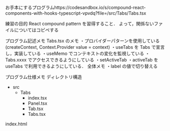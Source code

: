 お手本にするプログラムhttps://codesandbox.io/s/compound-react-components-with-hooks-typescript-vpvdq?file=/src/Tabs/Tabs.tsx

練習の目的 React compound pattern を習得すること．
よって，関係ないファイルについてはコピペする

プログラム記述メモ
Tabs.tsx のメモ
・プロバイダーパターンを使用している(createContext, Context.Provider value = context)
・useTabs を Tabs で宣言し，実装している
・useMemo でコンテキストの変化を監視している
・Tabs.xxxx でアクセスできるようにしている
・setActiveTab
・activeTab を useTabs で利用できるようにしている．
全体メモ
・label の値で切り替える

プログラム仕様メモ
ディレクトリ構造

- src
  - Tabs
    - index.tsx
    - Panel.tsx
    - Tab.tsx
    - Tabs.tsx

index.html

<!DOCTYPE html>
<html lang="en">
 
<head>
  <meta charset="utf-8">
  <meta name="viewport" content="width=device-width, initial-scale=1, shrink-to-fit=no">
  <meta name="theme-color" content="#000000">
  <!--
     manifest.json provides metadata used when your web app is added to the
     homescreen on Android. See https://developers.google.com/web/fundamentals/engage-and-retain/web-app-manifest/
   -->
  <link rel="manifest" href="%PUBLIC_URL%/manifest.json">
  <link rel="shortcut icon" href="%PUBLIC_URL%/favicon.ico">
  <!--
     Notice the use of %PUBLIC_URL% in the tags above.
     It will be replaced with the URL of the `public` folder during the build.
     Only files inside the `public` folder can be referenced from the HTML.
 
     Unlike "/favicon.ico" or "favicon.ico", "%PUBLIC_URL%/favicon.ico" will
     work correctly both with client-side routing and a non-root public URL.
     Learn how to configure a non-root public URL by running `npm run build`.
   -->
  <title>React App</title>
</head>
 
<body>
  <noscript>
    You need to enable JavaScript to run this app.
  </noscript>
  <div id="root"></div>
  <!--
     This HTML file is a template.
     If you open it directly in the browser, you will see an empty page.
 
     You can add webfonts, meta tags, or analytics to this file.
     The build step will place the bundled scripts into the <body> tag.
 
     To begin the development, run `npm start` or `yarn start`.
     To create a production bundle, use `npm run build` or `yarn build`.
   -->
</body>
 
</html>

style.css
button {
margin-bottom: 20px;
min-width: 150px;
}

.App {
font-family: sans-serif;
text-align: center;
padding: 50px 25px;
}

.tab {
display: inline;
margin: 0 10px;
}

index.tsx
import \* as React from 'react';
import { render } from 'react-dom';
import { Tabs } from './Tabs';

import './styles.css';

function App() {
return (

   <div className="App">
     <Tabs>
       {/* Group of tabs */}
       <Tabs.Tab label="a">Tab A</Tabs.Tab>
       <Tabs.Tab label="b">Tab B</Tabs.Tab>
       <Tabs.Tab label="c">Tab C</Tabs.Tab>
 
       {/* Tab panels */}
       <Tabs.Panel label="a">
         This is tab A{' '}
         <span role="img" aria-label="Rocket ship">
           🚀
         </span>
       </Tabs.Panel>
       <Tabs.Panel label="b">
         This is tab B{' '}
         <span role="img" aria-label="Diamond">
           💎
         </span>
       </Tabs.Panel>
       <Tabs.Panel label="c">
         This is tab C{' '}
         <span role="img" aria-label="Ghost">
           👻
         </span>
       </Tabs.Panel>
     </Tabs>
   </div>
 );
}
 
const rootElement = document.getElementById('root');
render(<App />, rootElement);
